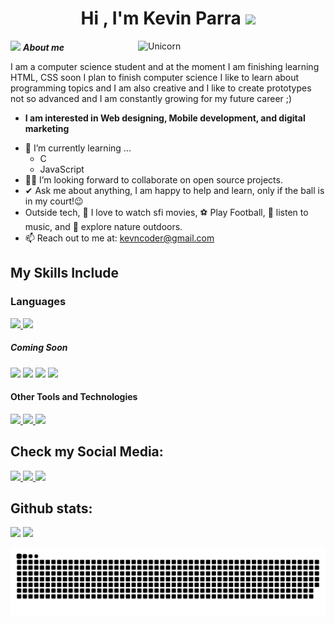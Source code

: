 <h1 align="center">Hi , I'm Kevin Parra <img src="https://media.giphy.com/media/hvRJCLFzcasrR4ia7z/giphy.gif" width="35"></h1>

<img style="border-radius=50px" align="right" width=300px alt="Unicorn" src="https://media.tenor.com/iNwn_gChTCQAAAAC/this-is-fine.gif" />

<img src="https://media.giphy.com/media/ObNTw8Uzwy6KQ/giphy.gif" width="30px">&nbsp;***About me***

I am a computer science student and at the moment I am finishing learning HTML, CSS soon I plan to finish computer science I like to learn about programming topics and I am also creative and I like to create prototypes not so advanced and I am constantly growing for my future career ;)
* **I am interested in Web designing, Mobile development, and digital marketing**
- 🌱 I’m currently learning ...
  - C
  - JavaScript
- 🤙🏼 I’m looking forward to collaborate on open source projects.
- ✔ Ask me about anything, I am happy to help and learn, only if the ball is in my court!😉<br>
- Outside tech, 🎥 I love to watch sfi movies, ⚽ Play Football, 🎵 listen to music, and 🌴 explore nature outdoors.
- 📫 Reach out to me at: <a href="kevncoder@gmail.com">kevncoder@gmail.com</a>

## My Skills Include

<h3> Languages </h3>
<span>
  <a href="https://en.wikipedia.org/wiki/HTML">
    <img src="https://img.shields.io/badge/HTML5-E34F26?style=for-the-badge&logo=html5&logoColor=white">
  </a>
  <a href="https://en.wikipedia.org/wiki/CSS">
      <img src="https://img.shields.io/badge/CSS3-1572B6?style=for-the-badge&logo=css3&logoColor=white">
  </a>
  <br>
  <h5> Coming Soon </h5>
  <img src="https://img.shields.io/badge/C-00599C?style=for-the-badge&logo=c&logoColor=white">
  <img src="https://img.shields.io/badge/figma-%23F24E1E.svg?style=for-the-badge&logo=figma&logoColor=white">
  <img src="https://img.shields.io/badge/JavaScript-F7DF1E?style=for-the-badge&logo=javascript&logoColor=black">
  <img src="https://img.shields.io/badge/python-3670A0?style=for-the-badge&logo=python&logoColor=ffdd54">
</span>


<h4> Other Tools and Technologies </h4>
<span>
  <a href="https://www.edx.org">
     <img src="https://img.shields.io/badge/edX-%2302262B.svg?style=for-the-badge&logo=edX&logoColor=white">
  </a>
  <a href="https://www.notion.com/">
      <img src="https://img.shields.io/badge/Notion-%23000000.svg?style=for-the-badge&logo=notion&logoColor=white">
  </a>
  <a href="https://en.wikipedia.org/wiki/CSS">
      <img src="https://img.shields.io/badge/VoiceOver-%23484848.svg?style=for-the-badge&logo=VoiceOver&logoColor=white">
  </a>
</span>

## Check my Social Media:
<span>
  <a href="https://www.instagram.com/elkxup">
      <img src="https://img.shields.io/badge/Instagram-%23E4405F.svg?style=for-the-badge&logo=Instagram&logoColor=white">
  </a>
  <a href="https://www.twitch.tv/elkxup">
    <img src="https://img.shields.io/badge/Twitch-%239146FF.svg?style=for-the-badge&logo=Twitch&logoColor=white">
  </a>
  <a href="https://www.youtube.com/@ElKxup">
      <img src="https://img.shields.io/badge/YouTube-%23FF0000.svg?style=for-the-badge&logo=YouTube&logoColor=white">
  </a>
</span>

## Github stats:

[![](https://github-readme-stats.vercel.app/api?username=Thats-Kevn&show_icons=true&theme=tokyonight&hide_border=true&locale=en)](https://github.com/Thats-Kevn)
[![](https://github-readme-streak-stats.herokuapp.com/?user=Thats-Kevn&theme=material-palenight)](https://github.com/Thats-Kevn)

<p align="center">
  <img  src="https://raw.githubusercontent.com/Elanza-48/Elanza-48/main/resources/img/github-contribution-grid-snake.svg"
    alt="example" />
</p>
